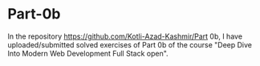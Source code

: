 # Part-0b
In the repository https://github.com/Kotli-Azad-Kashmir/Part 0b, I have uploaded/submitted solved exercises of Part 0b of the course "Deep Dive Into Modern Web Development Full Stack open". 
